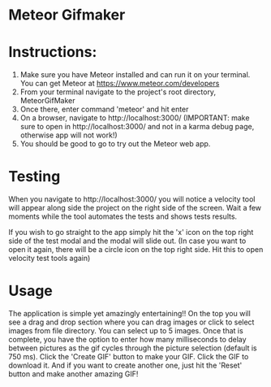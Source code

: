 Meteor Gifmaker
======

Instructions:
======

1. Make sure you have Meteor installed and can run it on your terminal. You can get Meteor at https://www.meteor.com/developers
2. From your terminal navigate to the project's root directory, MeteorGifMaker
3. Once there, enter command 'meteor' and hit enter
4. On a browser, navigate to http://localhost:3000/ (IMPORTANT: make sure to open in http://localhost:3000/ and not in a karma debug page, otherwise app will not work!)
5. You should be good to go to try out the Meteor web app.

Testing
======

When you navigate to http://localhost:3000/ you will notice a velocity tool will appear along side the project on the right side of the screen. Wait a few moments while the tool automates the tests and shows tests results.

If you wish to go straight to the app simply hit the 'x' icon on the top right side of the test modal and the modal will slide out. (In case you want to open it again, there will be a circle icon on the top right side. Hit this to open velocity test tools again)

Usage
======

The application is simple yet amazingly entertaining!! On the top you will see a drag and drop section where you can drag images or click to select images from file directory. You can select up to 5 images.
Once that is complete, you have the option to enter how many milliseconds to delay between pictures as the gif cycles through the picture selection (default is 750 ms). Click the 'Create GIF' button to make your GIF. Click the GIF to download it. And if you want to create another one, just hit the 'Reset' button and make another amazing GIF!